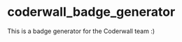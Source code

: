 coderwall_badge_generator
=========================

This is a badge generator for the Coderwall team :)
